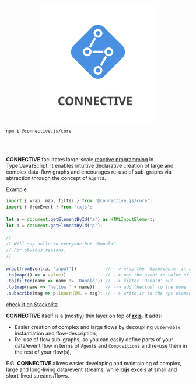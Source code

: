 <p align="center">
<img src="https://raw.githubusercontent.com/CONNECT-platform/connective/master/logo.svg?sanitize=true" width="320px"/>
</p>

```
npm i @connective.js/core
```
<br><br>


**CONNECTIVE** facilitates large-scale [reactive programming](https://en.wikipedia.org/wiki/Reactive_programming) in Type(Java)Script. It enables intuitive declarative creation of large and complex data-flow graphs and encourages re-use of sub-graphs via abtraction through the concept of `Agent`s.

Example:

```typescript
import { wrap, map, filter } from '@connective.js/core';
import { fromEvent } from 'rxjs';

let a = document.getElementById('a') as HTMLInputElement;
let p = document.getElementById('p');

//
// Will say hello to everyone but 'Donald'.
// For obvious reasons.
//

wrap(fromEvent(a, 'input'))           // --> wrap the `Observable` in a `Pin`
.to(map(() => a.value))               // --> map the event to value of the input
.to(filter(name => name != 'Donald')) // --> filter 'Donald' out
.to(map(name => 'hellow ' + name))    // --> add 'hellow' to the name
.subscribe(msg => p.innerHTML = msg); // --> write it to the <p> element
```
[check it on Stackblitz](https://stackblitz.com/edit/connective-hellow-world)

**CONNECTIVE** itself is a (mostly) thin layer on top of [**rxjs**](https://github.com/ReactiveX/rxjs). It adds:
- Easier creation of complex and large flows by decoupling `Observable` instantiation and flow-description,
- Re-use of flow sub-graphs, so you can easily define parts of your data/event flow in terms of `Agent`s and `Composition`s and re-use them in the rest of your flow(s),

E.G. **CONNECTIVE** allows easier developing and maintaining of complex, large and long-living data/event streams, while **rxjs** excels at small and short-lived streams/flows.
